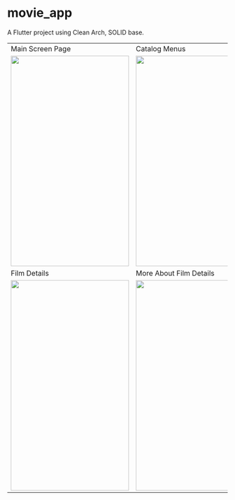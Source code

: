 # movie_app

A Flutter project using Clean Arch, SOLID base.

<table>
  <tr>
    <td>Main Screen Page</td>
     <td>Catalog Menus</td>
  </tr>
  <tr>
    <td><img src="https://user-images.githubusercontent.com/50106326/153747724-f6900f56-c29f-42cb-9a5e-3e7d12dae804.png" width=270 height=480></td>
    <td><img src="https://user-images.githubusercontent.com/50106326/153747722-fb722208-c0fc-40a6-886e-5be835998469.png" width=270 height=480></td>
  </tr>
  <tr>
     <td>Film Details</td>
     <td>More About Film Details</td>
  </tr>  
  <tr>
    <td><img src="https://user-images.githubusercontent.com/50106326/153747726-df7c7538-69eb-46ed-92af-51bf9221d053.png" width=270 height=480></td>
    <td><img src="https://user-images.githubusercontent.com/50106326/153747997-f3e654e6-b6e6-4f44-8e7e-fc8308395777.png" width=270 height=480></td>
  </tr>  
 </table>
